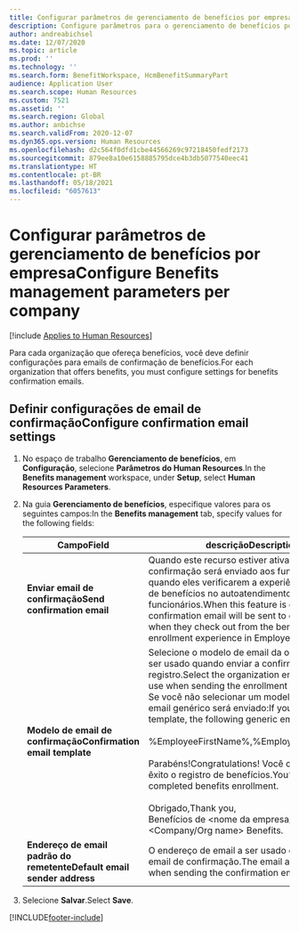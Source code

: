 ```yaml
---
title: Configurar parâmetros de gerenciamento de benefícios por empresa
description: Configure parâmetros para o gerenciamento de benefícios por empresa no Microsoft Dynamics 365 Human Resources.
author: andreabichsel
ms.date: 12/07/2020
ms.topic: article
ms.prod: ''
ms.technology: ''
ms.search.form: BenefitWorkspace, HcmBenefitSummaryPart
audience: Application User
ms.search.scope: Human Resources
ms.custom: 7521
ms.assetid: ''
ms.search.region: Global
ms.author: anbichse
ms.search.validFrom: 2020-12-07
ms.dyn365.ops.version: Human Resources
ms.openlocfilehash: d2c564f0dfd1cbe44566269c97218450fedf2173
ms.sourcegitcommit: 879ee8a10e6158885795dce4b3db5077540eec41
ms.translationtype: HT
ms.contentlocale: pt-BR
ms.lasthandoff: 05/18/2021
ms.locfileid: "6057613"
---
```

# <a name="configure-benefits-management-parameters-per-company"></a><span data-ttu-id="1b0d6-103">Configurar parâmetros de gerenciamento de benefícios por empresa</span><span class="sxs-lookup"><span data-stu-id="1b0d6-103">Configure Benefits management parameters per company</span></span>

[!include [Applies to Human Resources](../includes/applies-to-hr.md)]

<span data-ttu-id="1b0d6-104">Para cada organização que ofereça benefícios, você deve definir configurações para emails de confirmação de benefícios.</span><span class="sxs-lookup"><span data-stu-id="1b0d6-104">For each organization that offers benefits, you must configure settings for benefits confirmation emails.</span></span>

## <a name="configure-confirmation-email-settings"></a><span data-ttu-id="1b0d6-105">Definir configurações de email de confirmação</span><span class="sxs-lookup"><span data-stu-id="1b0d6-105">Configure confirmation email settings</span></span>

1. <span data-ttu-id="1b0d6-106">No espaço de trabalho **Gerenciamento de benefícios**, em **Configuração**, selecione **Parâmetros do Human Resources**.</span><span class="sxs-lookup"><span data-stu-id="1b0d6-106">In the **Benefits management** workspace, under **Setup**, select **Human Resources Parameters**.</span></span>

2. <span data-ttu-id="1b0d6-107">Na guia **Gerenciamento de benefícios**, especifique valores para os seguintes campos:</span><span class="sxs-lookup"><span data-stu-id="1b0d6-107">In the **Benefits management** tab, specify values for the following fields:</span></span> 

   | <span data-ttu-id="1b0d6-108">Campo</span><span class="sxs-lookup"><span data-stu-id="1b0d6-108">Field</span></span> | <span data-ttu-id="1b0d6-109">descrição</span><span class="sxs-lookup"><span data-stu-id="1b0d6-109">Description</span></span> |
   | --- | --- |
   | <span data-ttu-id="1b0d6-110">**Enviar email de confirmação**</span><span class="sxs-lookup"><span data-stu-id="1b0d6-110">**Send confirmation email**</span></span> | <span data-ttu-id="1b0d6-111">Quando este recurso estiver ativado, um email de confirmação será enviado aos funcionários quando eles verificarem a experiência de registro de benefícios no autoatendimento para funcionários.</span><span class="sxs-lookup"><span data-stu-id="1b0d6-111">When this feature is on, a confirmation email will be sent to employees when they check out from the benefits enrollment experience in Employee self-service.</span></span> |
   | <span data-ttu-id="1b0d6-112">**Modelo de email de confirmação**</span><span class="sxs-lookup"><span data-stu-id="1b0d6-112">**Confirmation email template**</span></span> | <span data-ttu-id="1b0d6-113">Selecione o modelo de email da organização a ser usado quando enviar a confirmação do registro.</span><span class="sxs-lookup"><span data-stu-id="1b0d6-113">Select the organization email template to use when sending the enrollment confirmation.</span></span> <span data-ttu-id="1b0d6-114">Se você não selecionar um modelo, o seguinte email genérico será enviado:</span><span class="sxs-lookup"><span data-stu-id="1b0d6-114">If you don't select a template, the following generic email will be sent:</span></span><br><br><span data-ttu-id="1b0d6-115">%EmployeeFirstName%,</span><span class="sxs-lookup"><span data-stu-id="1b0d6-115">%EmployeeFirstName%,</span></span><br><br><span data-ttu-id="1b0d6-116">Parabéns!</span><span class="sxs-lookup"><span data-stu-id="1b0d6-116">Congratulations!</span></span> <span data-ttu-id="1b0d6-117">Você concluiu com êxito o registro de benefícios.</span><span class="sxs-lookup"><span data-stu-id="1b0d6-117">You’ve successfully completed benefits enrollment.</span></span><br><br><span data-ttu-id="1b0d6-118">Obrigado,</span><span class="sxs-lookup"><span data-stu-id="1b0d6-118">Thank you,</span></span><br><span data-ttu-id="1b0d6-119">Benefícios de <nome da empresa/organização></span><span class="sxs-lookup"><span data-stu-id="1b0d6-119"><Company/Org name> Benefits.</span></span> |
   | <span data-ttu-id="1b0d6-120">**Endereço de email padrão do remetente**</span><span class="sxs-lookup"><span data-stu-id="1b0d6-120">**Default email sender address**</span></span> | <span data-ttu-id="1b0d6-121">O endereço de email a ser usado quando enviar o email de confirmação.</span><span class="sxs-lookup"><span data-stu-id="1b0d6-121">The email address to use when sending the confirmation email.</span></span> |

3. <span data-ttu-id="1b0d6-122">Selecione **Salvar**.</span><span class="sxs-lookup"><span data-stu-id="1b0d6-122">Select **Save**.</span></span>

[!INCLUDE[footer-include](../includes/footer-banner.md)]